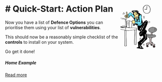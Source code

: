 # # <img src="ActionPlan.png" style="float:right; width:25%"/>Quick-Start: Action Plan	

Now you have a list of **Defence Options** you can prioritise them using your list of **vulnerabilities**. 

This should now be a reasonably simple checklist of the **controls** to install on your system. 

Go get it done! 

##### Home Example

[Read more](./examples/Home.md#ActionPlan)

